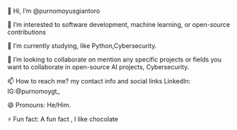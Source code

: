 👋 Hi, I’m @purnomoyusgiantoro

👀 I’m interested to software development, machine learning, or open-source contributions

🌱 I’m currently studying, like Python,Cybersecurity.

💞️ I’m looking to collaborate on mention any specific projects or fields you want to collaborate in open-source AI projects, Cybersecurity. 

📫 How to reach me? my contact info and social links LinkedIn: IG:@purnomoygt_

😄 Pronouns: He/Him.

⚡ Fun fact: A fun fact , I like chocolate

